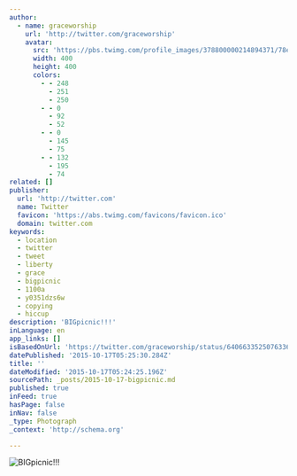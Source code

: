 ```yaml
---
author:
  - name: graceworship
    url: 'http://twitter.com/graceworship'
    avatar:
      src: 'https://pbs.twimg.com/profile_images/378800000214894371/78ea3a928ed48976703ba7f47edc24ef_400x400.jpeg'
      width: 400
      height: 400
      colors:
        - - 248
          - 251
          - 250
        - - 0
          - 92
          - 52
        - - 0
          - 145
          - 75
        - - 132
          - 195
          - 74
related: []
publisher:
  url: 'http://twitter.com'
  name: Twitter
  favicon: 'https://abs.twimg.com/favicons/favicon.ico'
  domain: twitter.com
keywords:
  - location
  - twitter
  - tweet
  - liberty
  - grace
  - bigpicnic
  - 1100a
  - y0351dzs6w
  - copying
  - hiccup
description: 'BIGpicnic!!!'
inLanguage: en
app_links: []
isBasedOnUrl: 'https://twitter.com/graceworship/status/640663352507633665'
datePublished: '2015-10-17T05:25:30.284Z'
title: ''
dateModified: '2015-10-17T05:24:25.196Z'
sourcePath: _posts/2015-10-17-bigpicnic.md
published: true
inFeed: true
hasPage: false
inNav: false
_type: Photograph
_context: 'http://schema.org'

---
```

![BIGpicnic&excl;&excl;&excl;](https://pbs.twimg.com/media/COQX7LKUwAAN6j5.jpg:large)